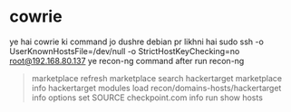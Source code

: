 # cowrie

ye hai cowrie ki command jo dushre debian pr likhni hai 
sudo ssh -o UserKnownHostsFile=/dev/null -o StrictHostKeyChecking=no root@192.168.80.137
ye recon-ng command after run recon-ng
>marketplace refresh
>marketplace search hackertarget
>marketplace info hackertarget
>modules load recon/domains-hosts/hackertarget
>info
>options set SOURCE checkpoint.com
>info
>run
>show hosts
